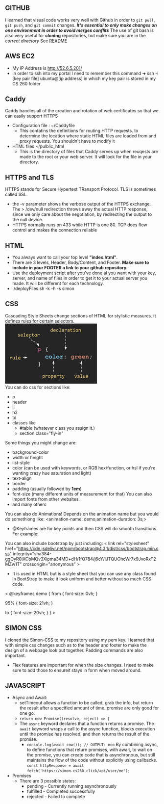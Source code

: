 ## GITHUB
I learned that visual code works very well with Github in order to `git pull`, `git push`, and `git commit` changes. ***It's essential to only make changes on one environment in order to avoid merges conflits***
The use of git bash is also very useful for **cloning** repositories, but make sure you are in the *correct directory*
See [README](README.md)
## AWS EC2
- My IP Address is http://52.6.5.201/
- In order to ssh into my portal I need to remember this command
➜  ssh -i [key pair file] ubuntu@[ip address] in which my key pair is stored in my CS 260 folder
## Caddy
Caddy handles all of the creation and rotation of web certificates so that we can easily support HTTPS
- Configuration file : ~/Caddyfile
    - This contatins the definitions for routing HTTP requests. to determine the location where static HTML files are loaded from and proxy requests. You shouldn't have to modify it
- HTML files ~/pulblic_html
    - This is the directory of files that Caddy serves up when reuqests are made to the root or your web server. It will look for the file in your directory.
## HTTPS and TLS
HTTPS stands for Secure Hypertext TRansport Protocol. TLS is sometimes called SSL.
- the -v parameter shows the verbose output of the HTTPS exchange. The > /dev/null redirection throws away the actual HTTP response, since we only care about the negotiation, by redirecting the output to the null device.
- HTTPS normally runs on 433 while HTTP is one 80. TCP does flow control and makes the connection reliable
## HTML
- You always want to call your top level **"index.html"**.
- There are 3 levels, Header, Body/Content, and Footer. **Make sure to include in your FOOTER a link to your github repository.**
- Use the deployment script after you've done al you want with your key, server, and name of files in order to get it to your actual server you made. It will be different for each technology.
- ./deployFiles.sh -k <yourpemkey> -h <yourdomain> -s simon
## CSS
Cascading Style Sheets change sections of HTML for stylistic measures. It defines rules for certain selectors. </br>
![CSS](/cssDefinitions.jpg) </br>
You can do css for sections like:
- p
- header
- li
- h2
- td
- classes like
    - #table (whatever class you assign it.)
    - section class="fly-in"

Some things you might change are:
- background-color
- width or height
- list-style
- color (can be used with keywords, or RGB hex/function, or hsl if you're wanting crazy hue saturation and light)
- text-align
- border
- padding (usually followed by **1em**)
- font-size (many different units of measurement for that) You can also import fonts from other websites.
- and many others

You can also do Animations! Depends on the animation name but you would do somethiong like: <animation-name: demo;animation-duration: 3s;>
- @Keyframes are for key points and then CSS will do smooth transitions. For example: </br>

You can also include bootstrap by just including: < link rel="stylesheet" href="https://cdn.jsdelivr.net/npm/bootstrap@4.3.1/dist/css/bootstrap.min.css" integrity="sha384-ggOyR0iXCbMQv3Xipma34MD+dH/1fQ784/j6cY/iJTQUOhcWr7x9JvoRxT2MZw1T" crossorigin="anonymous" >

- It is used in HTML but is a style sheet that you can use any class found in BootStrap to make it look uniform and better without so much CSS code.

< @keyframes demo {
  from {
    font-size: 0vh;
  }

  95% {
    font-size: 21vh;
  }

  to {
    font-size: 20vh;
  }
} >
## SIMON CSS
I cloned the Simon-CSS to my repository using my pem key. I learned that with simple css changes such as to the header and footer to make the design of a webpage look put together. Padding commands are also important.
- Flex features are important for  when the size changes. I need to make sure to add those to ensureit stays in form when moved around.
## JAVASCRIPT
- Async and Await:
  - setTimeout allows a function to be called, grab the info, but return the result after a specified amount of time.
  promise are only good for one go.
  - `return new Promise((resolve, reject) => {`
  - The `async` keyword declares that a function returns a promise. The `await` keyword wraps a call to the async function, blocks execution until the promise has resolved, and then returns the result of the promise.
    - `console.log(await cow()); // OUTPUT: moo`
  By combining async, to define functions that return promises, with await, to wait on the promise, you can create code that is asynchronous, but still maintains the flow of the code without explicitly using callbacks.
  `const httpResponse = await fetch('https://simon.cs260.click/api/user/me');`
- Promises
  - There are 3 possible states:
    - pending - Currently running asynchronously
    - fulfilled - Completed successfully  
    - rejected - Failed to complete   
